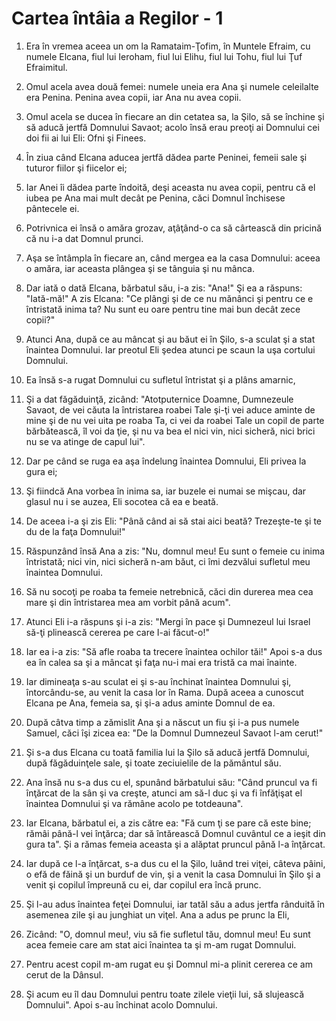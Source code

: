 # Cartea &#238;nt&#226;ia a Regilor - 1

1. Era în vremea aceea un om la Ramataim-Ţofim, în Muntele Efraim, cu numele Elcana, fiul lui Ieroham, fiul lui Elihu, fiul lui Tohu, fiul lui Ţuf Efraimitul. 

2. Omul acela avea două femei: numele uneia era Ana şi numele celeilalte era Penina. Penina avea copii, iar Ana nu avea copii. 

3. Omul acela se ducea în fiecare an din cetatea sa, la Şilo, să se închine şi să aducă jertfă Domnului Savaot; acolo însă erau preoţi ai Domnului cei doi fii ai lui Eli: Ofni şi Finees. 

4. În ziua când Elcana aducea jertfă dădea parte Peninei, femeii sale şi tuturor fiilor şi fiicelor ei; 

5. Iar Anei îi dădea parte îndoită, deşi aceasta nu avea copii, pentru că el iubea pe Ana mai mult decât pe Penina, căci Domnul închisese pântecele ei. 

6. Potrivnica ei însă o amăra grozav, aţâţând-o ca să cârtească din pricină că nu i-a dat Domnul prunci. 

7. Aşa se întâmpla în fiecare an, când mergea ea la casa Domnului: aceea o amăra, iar aceasta plângea şi se tânguia şi nu mânca. 

8. Dar iată o dată Elcana, bărbatul său, i-a zis: "Ana!" Şi ea a răspuns: "Iată-mă!" A zis Elcana: "Ce plângi şi de ce nu mănânci şi pentru ce e întristată inima ta? Nu sunt eu oare pentru tine mai bun decât zece copii?" 

9. Atunci Ana, după ce au mâncat şi au băut ei în Şilo, s-a sculat şi a stat înaintea Domnului. Iar preotul Eli şedea atunci pe scaun la uşa cortului Domnului. 

10. Ea însă s-a rugat Domnului cu sufletul întristat şi a plâns amarnic, 

11. Şi a dat făgăduinţă, zicând: "Atotputernice Doamne, Dumnezeule Savaot, de vei căuta la întristarea roabei Tale şi-ţi vei aduce aminte de mine şi de nu vei uita pe roaba Ta, ci vei da roabei Tale un copil de parte bărbătească, îl voi da ţie, şi nu va bea el nici vin, nici sicheră, nici brici nu se va atinge de capul lui". 

12. Dar pe când se ruga ea aşa îndelung înaintea Domnului, Eli privea la gura ei; 

13. Şi fiindcă Ana vorbea în inima sa, iar buzele ei numai se mişcau, dar glasul nu i se auzea, Eli socotea că ea e beată. 

14. De aceea i-a şi zis Eli: "Până când ai să stai aici beată? Trezeşte-te şi te du de la faţa Domnului!" 

15. Răspunzând însă Ana a zis: "Nu, domnul meu! Eu sunt o femeie cu inima întristată; nici vin, nici sicheră n-am băut, ci îmi dezvălui sufletul meu înaintea Domnului. 

16. Să nu socoţi pe roaba ta femeie netrebnică, căci din durerea mea cea mare şi din întristarea mea am vorbit până acum". 

17. Atunci Eli i-a răspuns şi i-a zis: "Mergi în pace şi Dumnezeul lui Israel să-ţi plinească cererea pe care I-ai făcut-o!" 

18. Iar ea i-a zis: "Să afle roaba ta trecere înaintea ochilor tăi!" Apoi s-a dus ea în calea sa şi a mâncat şi faţa nu-i mai era tristă ca mai înainte. 

19. Iar dimineaţa s-au sculat ei şi s-au închinat înaintea Domnului şi, întorcându-se, au venit la casa lor în Rama. După aceea a cunoscut Elcana pe Ana, femeia sa, şi şi-a adus aminte Domnul de ea. 

20. După câtva timp a zămislit Ana şi a născut un fiu şi i-a pus numele Samuel, căci îşi zicea ea: "De la Domnul Dumnezeul Savaot l-am cerut!" 

21. Şi s-a dus Elcana cu toată familia lui la Şilo să aducă jertfă Domnului, după făgăduinţele sale, şi toate zeciuielile de la pământul său. 

22. Ana însă nu s-a dus cu el, spunând bărbatului său: "Când pruncul va fi înţărcat de la sân şi va creşte, atunci am să-l duc şi va fi înfăţişat el înaintea Domnului şi va rămâne acolo pe totdeauna". 

23. Iar Elcana, bărbatul ei, a zis către ea: "Fă cum ţi se pare că este bine; rămâi până-l vei înţărca; dar să întărească Domnul cuvântul ce a ieşit din gura ta". Şi a rămas femeia aceasta şi a alăptat pruncul până l-a înţărcat. 

24. Iar după ce l-a înţărcat, s-a dus cu el la Şilo, luând trei viţei, câteva pâini, o efă de făină şi un burduf de vin, şi a venit la casa Domnului în Şilo şi a venit şi copilul împreună cu ei, dar copilul era încă prunc. 

25. Şi l-au adus înaintea feţei Domnului, iar tatăl său a adus jertfa rânduită în asemenea zile şi au junghiat un viţel. Ana a adus pe prunc la Eli, 

26. Zicând: "O, domnul meu!, viu să fie sufletul tău, domnul meu! Eu sunt acea femeie care am stat aici înaintea ta şi m-am rugat Domnului. 

27. Pentru acest copil m-am rugat eu şi Domnul mi-a plinit cererea ce am cerut de la Dânsul. 

28. Şi acum eu îl dau Domnului pentru toate zilele vieţii lui, să slujească Domnului". Apoi s-au închinat acolo Domnului. 


